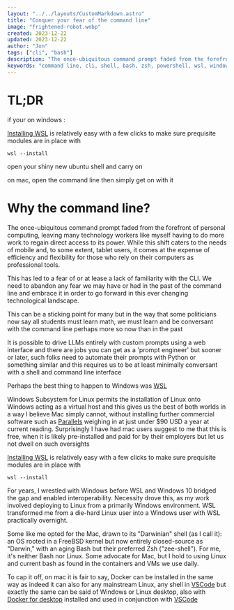```yaml
---
layout: "../../layouts/CustomMarkdown.astro"
title: "Conquer your fear of the command line"
image: "frightened-robot.webp"
created: 2023-12-22
updated: 2023-12-22
author: "Jon"
tags: ["cli", "bash"]
description: "The once-ubiquitous command prompt faded from the forefront of personal computing, leaving many technology workers working to regain direct access to its power"
keywords: "command line, cli, shell, bash, zsh, powershell, wsl, windows, linux, mac, docker, vscode"
---
```


# TL;DR

if your on windows :

[Installing WSL](https://learn.microsoft.com/en-us/windows/wsl/install) is relatively easy with a few clicks to make sure prequisite modules are in place with

```
wsl --install
```

open your shiny new ubuntu shell and carry on

on mac, open the command line then simply get on with it

# Why the command line?

The once-ubiquitous command prompt faded from the forefront of personal computing, leaving many technology workers like myself having to do more work to regain direct access to its power. While this shift caters to the needs of mobile and, to some extent, tablet users, it comes at the expense of efficiency and flexibility for those who rely on their computers as professional tools.

This has led to a fear of or at lease a lack of familiarity with the CLI. We need to abandon any fear we may have or had in the past of the command line and embrace it in order to go forward in this ever changing technological landscape.

This can be a sticking point for many but in the way that some politicians now say all students must learn math, we must learn and be conversant with the command line perhaps more so now than in the past

It is possible to drive LLMs entirely with custom prompts using a web interface and there are jobs you can get as a 'prompt engineer' but sooner or later, such folks need to automate their prompts with Python or something similar and this requires us to be at least minimally conversant with a shell and command line interface

Perhaps the best thing to happen to Windows was [WSL](https://learn.microsoft.com/en-us/windows/wsl/install)

Windows Subsystem for Linux permits the installation of Linux onto Windows acting as a virtual host and this gives us the best of both worlds in a way I believe Mac simply cannot, without installing further commercial software such as [Parallels](https://www.parallels.com/uk/products/desktop/) weighing in at just under $90 USD a year at current reading. Surprisingly I have had mac users suggest to me that this is free, when it is likely pre-installed and paid for by their employers but let us not dwell on such oversights

[Installing WSL](https://learn.microsoft.com/en-us/windows/wsl/install) is relatively easy with a few clicks to make sure prequisite modules are in place with

```
wsl --install
```
For years, I wrestled with Windows before WSL and Windows 10 bridged the gap and enabled interoperability. Necessity drove this, as my work involved deploying to Linux from a primarily Windows environment. WSL transformed me from a die-hard Linux user into a Windows user with WSL practically overnight.

Some like me opted for the Mac, drawn to its "Darwinian" shell (as I call it): an OS rooted in a FreeBSD kernel but now entirely closed-source as "Darwin," with an aging Bash but their preferred Zsh ("zee-shell"). For me, it's neither Bash nor Linux. Some advocate for Mac, but I hold to using Linux and current bash as found in the containers and VMs we use daily.

To cap it off, on mac it is fair to say, Docker can be installed in the same way as indeed it can also for any  mainstream Linux, any shell in [VSCode](https://code.visualstudio.com/docs/devcontainers/containers) but exactly the same can be said of Windows or Linux desktop, also with [Docker for desktop](https://www.docker.com/products/docker-desktop/) installed and used in conjunction with [VSCode](https://code.visualstudio.com/download)